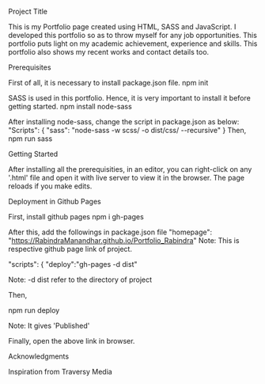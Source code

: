 Project Title

This is my Portfolio page created using HTML, SASS and JavaScript. I developed this portfolio so as to throw myself for any job
opportunities. This portfolio puts light on my academic achievement, experience and skills. This portfolio also shows my recent 
works and contact details too.

Prerequisites

First of all, it is necessary to install package.json file.
npm init

SASS is used in this portfolio. Hence, it is very important to install it before getting started.
npm install node-sass

After installing node-sass, change the script in package.json as below:
"Scripts": {
	"sass": "node-sass -w scss/ -o dist/css/ --recursive"
	}
Then,
npm run sass

Getting Started

After installing all the prerequisities, in an editor, you can right-click on any '.html' file and open it with live server
to view it in the browser. The page reloads if you make edits.

Deployment in Github Pages

First, install github pages
npm i gh-pages

After this, add the followings in package.json file
"homepage": "https://RabindraManandhar.github.io/Portfolio_Rabindra"
Note: This is respective github page link of project. 

"scripts": {
"deploy":"gh-pages -d dist"

Note: -d dist refer to the directory of project

Then, 

npm run deploy

Note: It gives 'Published'

Finally, open the above link in browser.

Acknowledgments

Inspiration from Traversy Media
